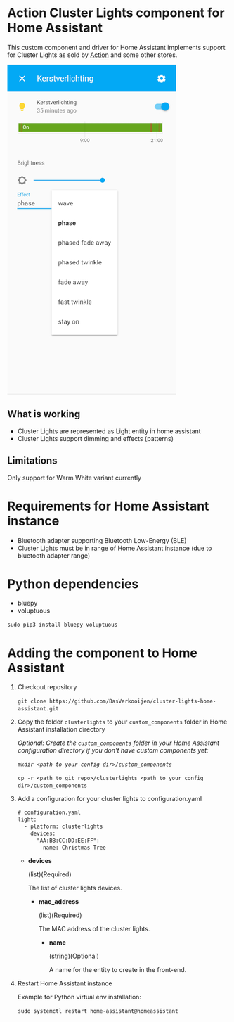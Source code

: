 # Action Cluster Lights component for Home Assistant
This custom component and driver for Home Assistant implements support for Cluster Lights as sold by [Action](https://www.action.com/nl-nl/p/clusterverlichting/) and some other stores.

![](screenshot.jpg?raw=true)

## What is working
* Cluster Lights are represented as Light entity in home assistant
* Cluster Lights support dimming and effects (patterns)

## Limitations
Only support for Warm White variant currently

# Requirements for Home Assistant instance
* Bluetooth adapter supporting Bluetooth Low-Energy (BLE)
* Cluster Lights must be in range of Home Assistant instance (due to bluetooth adapter range)

# Python dependencies
* bluepy
* voluptuous

`sudo pip3 install bluepy voluptuous`

# Adding the component to Home Assistant
1. Checkout repository

   `git clone https://github.com/BasVerkooijen/cluster-lights-home-assistant.git`

2. Copy the folder `clusterlights` to your `custom_components` folder in Home Assistant installation directory

   *Optional: Create the `custom_components` folder in your Home Assistant configuration directory if you don't have custom components yet:*
   
   *`mkdir <path to your config dir>/custom_components`*

   `cp -r <path to git repo>/clusterlights <path to your config dir>/custom_components`
3. Add a configuration for your cluster lights to configuration.yaml

   ```
   # configuration.yaml
   light:
     - platform: clusterlights
       devices:
         "AA:BB:CC:DD:EE:FF":
           name: Christmas Tree
   ```
   * **devices**
     
     (list)(Required)
     
     The list of cluster lights devices.
     
     * **mac_address**
        
        (list)(Required)
        
        The MAC address of the cluster lights.
     
       * **name**
        
          (string)(Optional)
        
          A name for the entity to create in the front-end.

4. Restart Home Assistant instance

   Example for Python virtual env installation:
   
   `sudo systemctl restart home-assistant@homeassistant`
